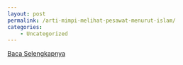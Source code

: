 ```yaml
---
layout: post
permalink: /arti-mimpi-melihat-pesawat-menurut-islam/
categories:
    - Uncategorized
---
```


[Baca Selengkapnya](/09)